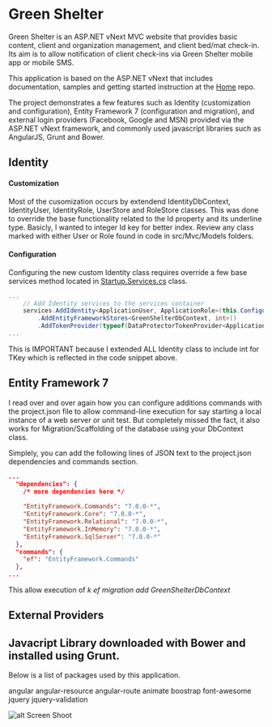 Green Shelter
===
Green Shelter is an ASP.NET vNext MVC website that provides basic content, client and organization management, and client bed/mat check-in. Its aim is to allow notification of  client check-ins via Green Shelter mobile app or mobile SMS.

This application is based on the ASP.NET vNext that includes documentation, samples and getting started instruction at the [Home](https://github.com/aspnet/home) repo.

The project demonstrates a few features such as Identity (customization and configuration), Entity Framework 7 (configuration and migration), and external login providers (Facebook, Google and MSN) provided via the ASP.NET vNext framework, and commonly used javascript libraries such as AngularJS, Grunt and Bower.

Identity 
---------
#### Customization
Most of the cusomization occurs by extendend IdentityDbContext, IdentityUser, IdentityRole, UserStore and RoleStore classes. This was done to override the base functionality related to the Id property and its underline type. Basicly, I wanted to integer Id key for better index. Review any class marked with either User or Role found in code in src/Mvc/Models folders.

#### Configuration
Configuring the new custom Identity class requires override a few base services method located in [Startup.Services.cs](./src/Mvc/App_Startup/Startup.Services.cs) class. 
```c#
...
	// Add Identity services to the services container
	services.AddIdentity<ApplicationUser, ApplicationRole>(this.Configuration())
		.AddEntityFrameworkStores<GreenShelterDbContext, int>()
		.AddTokenProvider(typeof(DataProtectorTokenProvider<ApplicationUser>));
...
```				

This is IMPORTANT because I extended ALL Identity class to include int for TKey which is reflected in the code snippet above.

Entity Framework 7
-------
I read over and over again how you can configure additions commands with the project.json file to allow command-line execution for say starting a local instance of a web server or unit test. But completely missed the fact, it also works for Migration/Scaffolding of the database using your DbContext class.

Simplely, you can add the following lines of JSON text to the project.json dependencies and commands section. 

```json
...
  "dependencies": {
    /* more dependencies here */
	
	"EntityFramework.Commands": "7.0.0-*",
    "EntityFramework.Core": "7.0.0-*",
    "EntityFramework.Relational": "7.0.0-*",
    "EntityFramework.InMemory": "7.0.0-*",
    "EntityFramework.SqlServer": "7.0.0-*"
  },
  "commands": {
	"ef": "EntityFramework.Commands"
  },
...
```

This allow execution of *k ef migration add GreenShelterDbContext*

External Providers
-------

Javacript Library downloaded with Bower and installed using Grunt.
--------
Below is a list of packages used by this application. 

angular
angular-resource
angular-route
animate
boostrap
font-awesome
jquery
jquery-validation


![alt Screen Shoot](http://github.com/kscott5/GreenShelter/wwwroot/images/screen1.jpg)